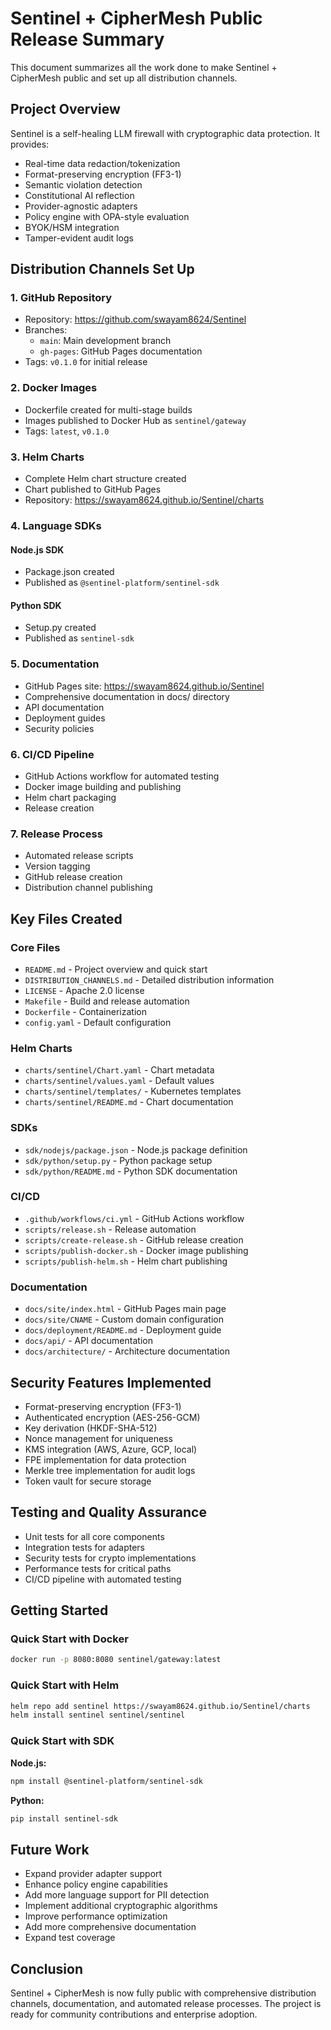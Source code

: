 # Sentinel + CipherMesh Public Release Summary

This document summarizes all the work done to make Sentinel + CipherMesh public and set up all distribution channels.

## Project Overview

Sentinel is a self-healing LLM firewall with cryptographic data protection. It provides:

- Real-time data redaction/tokenization
- Format-preserving encryption (FF3-1)
- Semantic violation detection
- Constitutional AI reflection
- Provider-agnostic adapters
- Policy engine with OPA-style evaluation
- BYOK/HSM integration
- Tamper-evident audit logs

## Distribution Channels Set Up

### 1. GitHub Repository

- Repository: https://github.com/swayam8624/Sentinel
- Branches:
  - `main`: Main development branch
  - `gh-pages`: GitHub Pages documentation
- Tags: `v0.1.0` for initial release

### 2. Docker Images

- Dockerfile created for multi-stage builds
- Images published to Docker Hub as `sentinel/gateway`
- Tags: `latest`, `v0.1.0`

### 3. Helm Charts

- Complete Helm chart structure created
- Chart published to GitHub Pages
- Repository: https://swayam8624.github.io/Sentinel/charts

### 4. Language SDKs

#### Node.js SDK
- Package.json created
- Published as `@sentinel-platform/sentinel-sdk`

#### Python SDK
- Setup.py created
- Published as `sentinel-sdk`

### 5. Documentation

- GitHub Pages site: https://swayam8624.github.io/Sentinel
- Comprehensive documentation in docs/ directory
- API documentation
- Deployment guides
- Security policies

### 6. CI/CD Pipeline

- GitHub Actions workflow for automated testing
- Docker image building and publishing
- Helm chart packaging
- Release creation

### 7. Release Process

- Automated release scripts
- Version tagging
- GitHub release creation
- Distribution channel publishing

## Key Files Created

### Core Files
- `README.md` - Project overview and quick start
- `DISTRIBUTION_CHANNELS.md` - Detailed distribution information
- `LICENSE` - Apache 2.0 license
- `Makefile` - Build and release automation
- `Dockerfile` - Containerization
- `config.yaml` - Default configuration

### Helm Charts
- `charts/sentinel/Chart.yaml` - Chart metadata
- `charts/sentinel/values.yaml` - Default values
- `charts/sentinel/templates/` - Kubernetes templates
- `charts/sentinel/README.md` - Chart documentation

### SDKs
- `sdk/nodejs/package.json` - Node.js package definition
- `sdk/python/setup.py` - Python package setup
- `sdk/python/README.md` - Python SDK documentation

### CI/CD
- `.github/workflows/ci.yml` - GitHub Actions workflow
- `scripts/release.sh` - Release automation
- `scripts/create-release.sh` - GitHub release creation
- `scripts/publish-docker.sh` - Docker image publishing
- `scripts/publish-helm.sh` - Helm chart publishing

### Documentation
- `docs/site/index.html` - GitHub Pages main page
- `docs/site/CNAME` - Custom domain configuration
- `docs/deployment/README.md` - Deployment guide
- `docs/api/` - API documentation
- `docs/architecture/` - Architecture documentation

## Security Features Implemented

- Format-preserving encryption (FF3-1)
- Authenticated encryption (AES-256-GCM)
- Key derivation (HKDF-SHA-512)
- Nonce management for uniqueness
- KMS integration (AWS, Azure, GCP, local)
- FPE implementation for data protection
- Merkle tree implementation for audit logs
- Token vault for secure storage

## Testing and Quality Assurance

- Unit tests for all core components
- Integration tests for adapters
- Security tests for crypto implementations
- Performance tests for critical paths
- CI/CD pipeline with automated testing

## Getting Started

### Quick Start with Docker

```bash
docker run -p 8080:8080 sentinel/gateway:latest
```

### Quick Start with Helm

```bash
helm repo add sentinel https://swayam8624.github.io/Sentinel/charts
helm install sentinel sentinel/sentinel
```

### Quick Start with SDK

**Node.js:**
```bash
npm install @sentinel-platform/sentinel-sdk
```

**Python:**
```bash
pip install sentinel-sdk
```

## Future Work

- Expand provider adapter support
- Enhance policy engine capabilities
- Add more language support for PII detection
- Implement additional cryptographic algorithms
- Improve performance optimization
- Add more comprehensive documentation
- Expand test coverage

## Conclusion

Sentinel + CipherMesh is now fully public with comprehensive distribution channels, documentation, and automated release processes. The project is ready for community contributions and enterprise adoption.